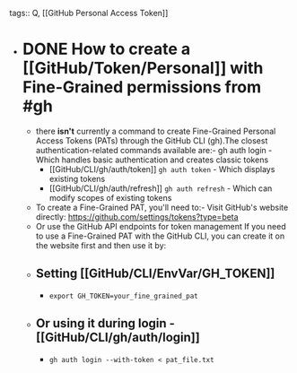 tags:: Q, [[GitHub Personal Access Token]]

- # DONE How to create a [[GitHub/Token/Personal]] with Fine-Grained permissions from #gh
	- there **isn't** currently a command to create Fine-Grained Personal Access Tokens (PATs) through the GitHub CLI (gh).The closest authentication-related commands available are:- gh auth login - Which handles basic authentication and creates classic tokens
		- [[GitHub/CLI/gh/auth/token]] `gh auth token` - Which displays existing tokens
		- [[GitHub/CLI/gh/auth/refresh]] `gh auth refresh` - Which can modify scopes of existing tokens
	- To create a Fine-Grained PAT, you'll need to:- Visit GitHub's website directly: https://github.com/settings/tokens?type=beta
	- Or use the GitHub API endpoints for token management
	  If you need to use a Fine-Grained PAT with the GitHub CLI, you can create it on the website first and then use it by:
	- ## Setting [[GitHub/CLI/EnvVar/GH_TOKEN]]
		- `export GH_TOKEN=your_fine_grained_pat`
	- ## Or using it during login - [[GitHub/CLI/gh/auth/login]]
		- `gh auth login --with-token < pat_file.txt`